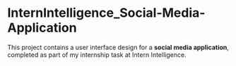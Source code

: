 # InternIntelligence_Social-Media-Application
This project contains a user interface design for a **social media application**, completed as part of my internship task at Intern Intelligence.

